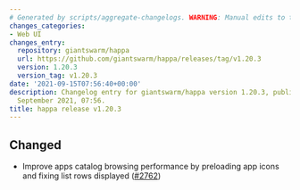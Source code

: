 ```yaml
---
# Generated by scripts/aggregate-changelogs. WARNING: Manual edits to this files will be overwritten.
changes_categories:
- Web UI
changes_entry:
  repository: giantswarm/happa
  url: https://github.com/giantswarm/happa/releases/tag/v1.20.3
  version: 1.20.3
  version_tag: v1.20.3
date: '2021-09-15T07:56:40+00:00'
description: Changelog entry for giantswarm/happa version 1.20.3, published on 15
  September 2021, 07:56.
title: happa release v1.20.3
---
```


## Changed

- Improve apps catalog browsing performance by preloading app icons and fixing list rows displayed ([#2762](https://github.com/giantswarm/happa/pull/2762))


